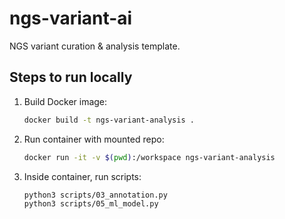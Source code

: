 # ngs-variant-ai

NGS variant curation & analysis template.

## Steps to run locally
1. Build Docker image:
   ```bash
   docker build -t ngs-variant-analysis .
   ```
2. Run container with mounted repo:
   ```bash
   docker run -it -v $(pwd):/workspace ngs-variant-analysis
   ```
3. Inside container, run scripts:
   ```bash
   python3 scripts/03_annotation.py
   python3 scripts/05_ml_model.py
   ```
